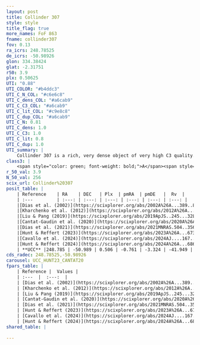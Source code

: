 ```yaml
---
layout: post
title: Collinder 307
style: style
title_flag: true
more_names: FoF 863
fname: collinder307
fov: 0.13
ra_icrs: 248.78525
de_icrs: -50.98926
glon: 334.38424
glat: -2.31751
r50: 3.9
plx: 0.50625
UTI: "0.88"
UTI_COLOR: "#b4ddc3"
UTI_C_N_COL: "#c6e6c8"
UTI_C_dens_COL: "#a6cab9"
UTI_C_C3_COL: "#a6cab9"
UTI_C_lit_COL: "#c9e8c8"
UTI_C_dup_COL: "#a6cab9"
UTI_C_N: 0.81
UTI_C_dens: 1.0
UTI_C_C3: 1.0
UTI_C_lit: 0.8
UTI_C_dup: 1.0
UTI_summary: |
    Collinder 307 is a rich, very dense object of very high C3 quality. It is well-studied in the literature.
class3: |
    <span style="color: green; font-weight: bold;">A</span><span style="color: green; font-weight: bold;">A</span>
r_50_val: 3.9
N_50_val: 256
scix_url: Collinder%20307
posit_table: |
    | Reference    | RA    | DEC   | Plx  | pmRA  | pmDE   |  Rv  |
    | :---         | :---: | :---: | :---: | :---: | :---: | :---: |
    |[Dias et al. (2002)](https://scixplorer.org/abs/2002A%26A...389..871D) | 248.833 | -51.0 | -- | -0.65 | -3.69 | -- |
    |[Kharchenko et al. (2012)](https://scixplorer.org/abs/2012A%26A...543A.156K) | 248.833 | -50.99 | -- | -3.41 | -0.04 | -- |
    |[Liu & Pang (2019)](https://scixplorer.org/abs/2019ApJS..245...32L) | 248.808 | -50.999 | 0.491 | -0.741 | -3.316 | -- |
    |[Cantat-Gaudin et al. (2020)](https://scixplorer.org/abs/2020A%26A...640A...1C) | 248.792 | -50.99 | 0.484 | -0.715 | -3.339 | -- |
    |[Dias et al. (2021)](https://scixplorer.org/abs/2021MNRAS.504..356D) | 248.794 | -50.989 | 0.482 | -0.713 | -3.33 | -- |
    |[Hunt & Reffert (2023)](https://scixplorer.org/abs/2023A%26A...673A.114H) | 248.793 | -50.985 | 0.508 | -0.763 | -3.331 | -35.337 |
    |[Cavallo et al. (2024)](https://scixplorer.org/abs/2024AJ....167...12C) | 248.788 | -50.984 | 0.511 | -- | -- | -- |
    |[Hunt & Reffert (2024)](https://scixplorer.org/abs/2024A%26A...686A..42H) | 248.793 | -50.985 | 0.508 | -0.763 | -3.331 | -35.337 |
    | **UCC** |248.785 | -50.989 | 0.506 | -0.761 | -3.324 | -41.949 | 
cds_radec: 248.78525,-50.98926
carousel: UCC_HUNT23_CANTAT20
fpars_table: |
    | Reference |  Values |
    | :---  |  :---:  |
    | [Dias et al. (2002)](https://scixplorer.org/abs/2002A%26A...389..871D) | `E(B-V)=0.83, Dist=1551.0, Age=8.4` |
    | [Kharchenko et al. (2012)](https://scixplorer.org/abs/2012A%26A...543A.156K) | `e_bv=1.166, distance=2065, log_age=7.25` |
    | [Liu & Pang (2019)](https://scixplorer.org/abs/2019ApJS..245...32L) | `Age=0.576, Z=0.25` |
    | [Cantat-Gaudin et al. (2020)](https://scixplorer.org/abs/2020A%26A...640A...1C) | `AVNN=2.11, DMNN=11.61, AgeNN=8.39` |
    | [Dias et al. (2021)](https://scixplorer.org/abs/2021MNRAS.504..356D) | `Av=2.548, Dist=1684, logage=7.915, [Fe/H]=0.203` |
    | [Hunt & Reffert (2023)](https://scixplorer.org/abs/2023A%26A...673A.114H) | `AV50=2.706, diffAV50=1.892, MOD50=11.319, logAge50=8.272` |
    | [Cavallo et al. (2024)](https://scixplorer.org/abs/2024AJ....167...12C) | `AV50=2.72, dMod50=11.74, logAge50=8.41, [Fe/H]50=0.83` |
    | [Hunt & Reffert (2024)](https://scixplorer.org/abs/2024A%26A...686A..42H) | `MassJ=1706.55` |
shared_table: |
    
---
```

